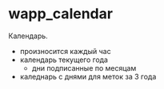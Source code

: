 # wapp_calendar

Календарь.

- произносится каждый час
- календарь текущего года
    - дни подписанные по месяцам
- каледнарь с днями для меток за 3 года